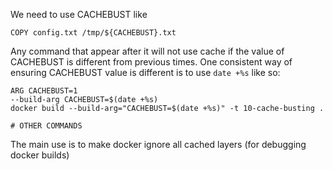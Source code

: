 We need to use CACHEBUST like
```
COPY config.txt /tmp/${CACHEBUST}.txt
```
Any command  that appear after it will not use cache if the value of CACHEBUST is different from previous times. One consistent way of ensuring CACHEBUST value is different is to use `date +%s` like so:

```shell
ARG CACHEBUST=1
--build-arg CACHEBUST=$(date +%s)
docker build --build-arg="CACHEBUST=$(date +%s)" -t 10-cache-busting .

# OTHER COMMANDS

```

The main use is to make docker ignore all cached layers (for debugging docker builds)

